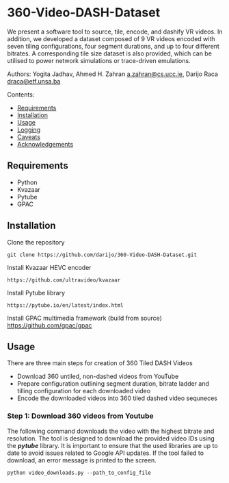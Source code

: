 # 360-Video-DASH-Dataset

We present a software tool to source, tile, encode, and dashify VR videos. In addition, we developed a dataset composed of 9 VR videos encoded with seven tiling configurations, four segment durations, and up to four different bitrates. A corresponding tile size dataset is also provided, which can be utilised to power network simulations or trace-driven emulations.

Authors: Yogita Jadhav, Ahmed H. Zahran <a.zahran@cs.ucc.ie>, Darijo Raca <draca@etf.unsa.ba>

Contents:

- [Requirements](#requirements)
- [Installation](#installation)
- [Usage](#usage)
- [Logging](#logging)
- [Caveats](#caveats)
- [Acknowledgements](#acknowledgements)


## Requirements

- Python
- Kvazaar
- Pytube
- GPAC


## Installation

Clone the repository
	
	git clone https://github.com/darijo/360-Video-DASH-Dataset.git

Install Kvazaar HEVC encoder

	https://github.com/ultravideo/kvazaar

Install Pytube library
	
	https://pytube.io/en/latest/index.html

Install GPAC multimedia framework (build from source)
	https://github.com/gpac/gpac


## Usage

There are three main steps for creation of 360 Tiled DASH Videos

  - Download 360 untiled, non-dashed videos from YouTube
  - Prepare configuration outlining segment duration, bitrate ladder and tilling configuration for each downloaded video
  - Encode the downloaded videos into 360 tiled dashed video sequneces

### Step 1: Download 360 videos from Youtube

The following command downloads the video with the highest bitrate and resolution. The tool is designed to download the provided video IDs using the ___pytube___ library. It is important to ensure that the used libraries are up to date to avoid issues related to Google API updates. If the tool failed to download, an error message is printed to the screen. 

```console
python video_downloads.py --path_to_config_file 
```



